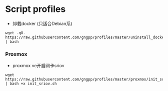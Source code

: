 # Script profiles

- 卸载docker (只适合Debian系)
```shell
wget -qO- https://raw.githubusercontent.com/gngpp/profiles/master/uninstall_docker.sh | bash
```

### Proxmox

- proxmox ve开启网卡sriov

```shell
wget https://raw.githubusercontent.com/gngpp/profiles/master/proxmox/init_sriov.sh | bash +x init_sriov.sh 
```  
